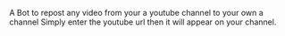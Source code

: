 A Bot to repost any video from your a youtube channel to your own a channel
Simply enter the youtube url then it will appear on your channel.
